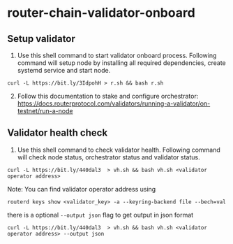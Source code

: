 # router-chain-validator-onboard

## Setup validator

1. Use this shell command to start validator onboard process. Following command will setup node by installing all required dependencies, create systemd service and start node.

```shell
curl -L https://bit.ly/3IdpohH > r.sh && bash r.sh
```

2. Follow this documentation to stake and configure orchestrator: <https://docs.routerprotocol.com/validators/running-a-validator/on-testnet/run-a-node>

## Validator health check

1. Use this shell command to check validator health. Following command will check node status, orchestrator status and validator status.

```shell
curl -L https://bit.ly/440dal3  > vh.sh && bash vh.sh <validator operator address>
```

Note: You can find validator operator address using

```shell
routerd keys show <validator_key> -a --keyring-backend file --bech=val
```

there is a optional `--output json` flag to get output in json format

```shell
curl -L https://bit.ly/440dal3  > vh.sh && bash vh.sh <validator operator address> --output json
```
